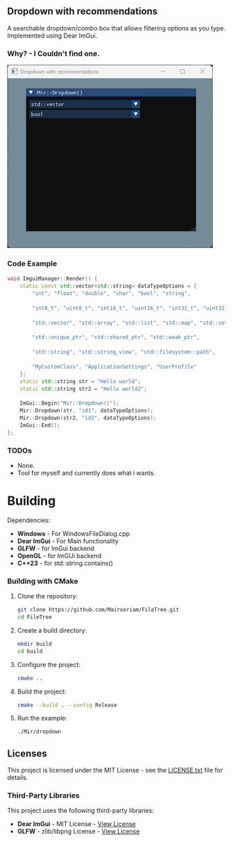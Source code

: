 ## Dropdown with recommendations
A searchable dropdown/combo box that allows filtering options as you type. Implemented using Dear ImGui.
### Why? - I Couldn't find one.

![Alt text description](resources/example.gif "Optional title")
### Code Example 
```cpp
void ImguiManager::Render() {
    static const std::vector<std::string> dataTypeOptions = {
        "int", "float", "double", "char", "bool", "string",

        "int8_t", "uint8_t", "int16_t", "uint16_t", "int32_t", "uint32_t", "int64_t", "uint64_t",

        "std::vector", "std::array", "std::list", "std::map", "std::set", "std::unordered_map", 

        "std::unique_ptr", "std::shared_ptr", "std::weak_ptr",

        "std::string", "std::string_view", "std::filesystem::path",

        "MyCustomClass", "ApplicationSettings", "UserProfile"
    };
    static std::string str = "Hello world";
    static std::string str2 = "Hello world2";

    ImGui::Begin("Mir::Dropdown()");
    Mir::Dropdown(str, "id1", dataTypeOptions);
    Mir::Dropdown(str2, "id2", dataTypeOptions);
    ImGui::End();
};
```


### TODOs
- None.
- Tool for myself and currently does what i wants.

# Building
Dependencies:
- **Windows** - For WindowsFileDialog.cpp
- **Dear ImGui** - For Main functionality
- **GLFW** - for ImGui backend
- **OpenGL** - for ImGUi backend
- **C++23** - for std::string.contains()

### Building with CMake

1. Clone the repository:
   ```bash
   git clone https://github.com/Mairooriam/FileTree.git
   cd FileTree
   ```

2. Create a build directory:
   ```bash
   mkdir build
   cd build
   ```

3. Configure the project:
   ```bash
   cmake ..
   ```

4. Build the project:
   ```bash
   cmake --build . --config Release
   ```

5. Run the example:
   ```bash
   ./Mir/dropdown
   ```

## Licenses

This project is licensed under the MIT License - see the [LICENSE.txt](LICENSE.txt) file for details.

### Third-Party Libraries

This project uses the following third-party libraries:

* **Dear ImGui** - MIT License - [View License](Resources/Licenses/imgui-LICENSE.txt)
* **GLFW** - zlib/libpng License - [View License](Resources/Licenses/glfw-LICENSE.txt)

